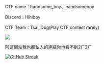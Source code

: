

CTF name：handsome_boy、handsomeboy

Discord：Hihiboy

CTF Team：Tsai_Dog(Play CTF contest rarely)

![](https://i.imgur.com/n8mcIDf.gif)

阿這網站我也都私人的連結你也看不到2ㄏ2ㄏ

[![GitHub Streak](https://github-readme-streak-stats.herokuapp.com?user=glass860&theme=dark&hide_border=true&border_radius=10&locale=zh_Hant)](https://git.io/streak-stats)




